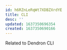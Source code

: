```yaml
---
id: h6RZnLeRqWt7XDBZXrdYE
title: CLI
desc: ''
updated: 1637350696354
created: 1637350690166
---
```


Related to Dendron CLI